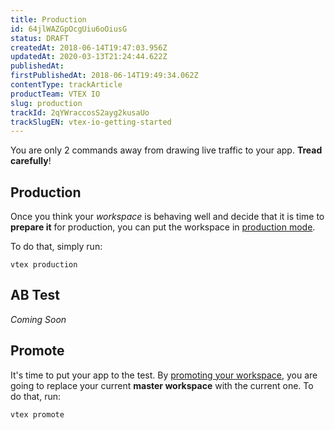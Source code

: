 ```yaml
---
title: Production
id: 64jlWAZGpOcgUiu6oOiusG
status: DRAFT
createdAt: 2018-06-14T19:47:03.956Z
updatedAt: 2020-03-13T21:24:44.622Z
publishedAt: 
firstPublishedAt: 2018-06-14T19:49:34.062Z
contentType: trackArticle
productTeam: VTEX IO
slug: production
trackId: 2qYWraccosS2ayg2kusaUo
trackSlugEN: vtex-io-getting-started
---
```


You are only 2 commands away from drawing live traffic to your app. __Tread carefully__!

## Production

Once you think your _workspace_ is behaving well and decide that it is time to __prepare it__ for production, you can put the workspace in [production mode](http://help.vtex.com/en/faq/what-is-the-production-mode).

To do that, simply run:

`vtex production`

## AB Test
_Coming Soon_

## Promote

It's time to put your app to the test. By [promoting your workspace](http://help.vtex.com/en/faq/what-does-promoting-a-workspace-mean), you are going to replace your current __master workspace__ with the current one. To do that, run:

`vtex promote`
